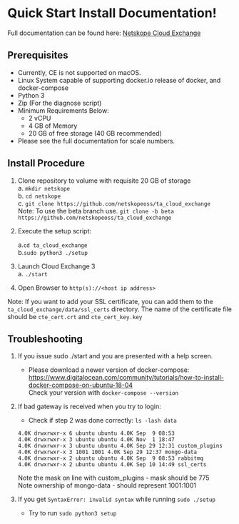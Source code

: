 # Quick Start Install Documentation!
Full documentation can be found here: [Netskope Cloud Exchange](https://docs.netskope.com/en/netskope-cloud-exchange.html)
## Prerequisites

 - Currently, CE is not supported on macOS.
 - Linux System capable of supporting docker.io release of docker, and docker-compose
 - Python 3
 - Zip (For the diagnose script)
 - Minimum Requirements Below:
 	- 2 vCPU
 	- 4 GB of Memory
	- 20 GB of free storage (40 GB recommended)
 - Please see the full documentation for scale numbers.

## Install Procedure
 
 1. Clone repository to volume with requisite 20 GB of storage<br>
	a. `mkdir netskope`<br>
	b. `cd netskope`<br>
	c. `git clone https://github.com/netskopeoss/ta_cloud_exchange`<br> 
	Note: To use the beta branch use. `git clone -b beta https://github.com/netskopeoss/ta_cloud_exchange`<br>
 2. Execute the setup script:<br>

	a.`cd ta_cloud_exchange`<br>
	b.`sudo python3 ./setup`<br>

 4. Launch Cloud Exchange 3<br>
 	a. `./start`<br>
 5. Open Browser to `http(s)://<host ip address>`<br>
	 
Note: If you want to add your SSL certificate, you can add them to the `ta_cloud_exchange/data/ssl_certs` directory. The name of the certificate file should be `cte_cert.crt` and `cte_cert_key.key`<br>


## Troubleshooting

1. If you issue sudo ./start and you are presented with a help screen.
 
   - Please download a newer version of docker-compose:<br>
https://www.digitalocean.com/community/tutorials/how-to-install-docker-compose-on-ubuntu-18-04 <br>
Check your version with `docker-compose --version`<br>

2. If bad gateway is received when you try to login:

   - Check if  step 2 was done correctly:
   `ls -lash data`
   ```
   4.0K drwxrwxr-x 6 ubuntu ubuntu 4.0K Sep  9 08:53
   4.0K drwxrwxr-x 3 ubuntu ubuntu 4.0K Nov  1 18:47 
   4.0K drwxrwxr-x 3 ubuntu ubuntu 4.0K Sep 29 12:31 custom_plugins
   4.0K drwxrwxr-x 3 1001 1001 4.0K Sep 29 12:37 mongo-data
   4.0K drwxrwxr-x 2 ubuntu ubuntu 4.0K Sep  9 08:53 rabbitmq
   4.0K drwxrwxr-x 2 ubuntu ubuntu 4.0K Sep 10 14:49 ssl_certs
   ```
   Note the mask on line with custom_plugins - mask should be 775<br> 
   Note ownership of mongo-data - should represent 1001:1001

3. If you get `SyntaxError: invalid syntax` while running `sudo ./setup`
   - Try to run `sudo python3 setup`

 
